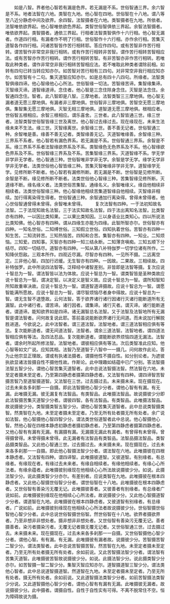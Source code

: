 <!-- { "loadSidebar": true } -->
　　如是八智。界者他心智若有漏是色界。若无漏是不系。世俗智通三界。余六智是不系。地者法智在六地。类智在九地。他心智在四地。世俗智在十八地。谓八等至八近分静虑中间及欲界。余四智。法智摄者在六地。类智摄者在九地。所依者。法智唯依欲界起。他心智唯依欲色界起。类智世俗智俱依三界起。余智法智摄者。唯依欲界起。类智摄者。通依三界起。行相者法智类智俱作十六行相。他心智无漏者。作道四行相。有漏者作不明了行相。世俗智作十六行相。亦作余行相。苦集灭道智各作四行相。问诸苦智皆作苦行相转耶。答应作四句。或有苦智非作苦行相转。谓苦智作非常空非我行相转。或有作苦行相转非苦智。谓作苦行相转苦智相应法。或有苦智亦作苦行相转。谓作苦行相转苦智。有非苦智亦非作苦行相转。若唯取此种类者。谓作非常空非我行相转苦智相应法。若不唯取此种类者谓除前相。如转有四句已转当转应知亦尔。如苦智对苦行相有三四句。对非常空非我行相应知亦尔。如苦智有十二句。集灭道智应知亦尔。如是总有四十八四句。所缘者。法智类智俱缘四谛。他心智缘他心心所法。世俗智缘一切法。苦智缘苦谛。集智缘集谛。灭智缘灭谛。道智缘道谛。念住者。他心智是三念住除身念住。灭智是法念住。余智通四念住。智者。此八智即是八智。三摩地者。法智类智三三摩地俱。他心智无漏者道无愿三摩地俱。有漏者非三摩地俱。世俗智非三摩地俱。苦智空无愿三摩地俱。集智集无愿三摩地俱。灭智无相三摩地俱。道智道无愿三摩地俱。根相应者。世俗智五根相应。余智三根相应。谓乐喜舍。三世者。此八智皆通三世。缘三世者。法智类智世俗智皆缘三世及离世。他心智过去缘过去。现在缘现在。未来生法缘未来不生法。缘三世。灭智缘离世。余智缘三世。善不善无记者。世俗智通三种。余智唯是善。缘善不善无记者。类智缘善无记。灭道智唯缘善。余智缘三种。三界系不系者。他心智若有漏色界系。若无漏是不系。世俗智通三界系。余智是不系。缘三界系不系者法智缘欲界系及不系。类智缘色无色界系及不系。他心智缘欲色界系及不系。世俗智缘三界系及不系。苦集智缘三界系。灭道智缘不系。学无学非学非无学者。他心智通三种。世俗智唯非学非无学。余智是学无学。缘学无学非学非无学者。法类世俗他心智皆缘三种。苦集灭智唯缘非学非无学。道智缘学无学。见修所断不断者。他心智若有漏修所断。若无漏是不断。世俗智是见修所断。余智是不断。缘见修所断不断者。法类世俗他心智缘三种。苦集智缘见修所断。灭道缘不断。缘名缘义者。法类世俗苦集智。通缘名义。余智唯缘义。缘自他相续非相续者。法类世俗智缘三种。他心智缘他相续苦集道智缘自他相续。灭智缘非相续。加行得离染得生得者。世俗智通三种。余智通加行离染得。曾得未曾得者。他心世俗智通曾得未曾得。余智唯未曾得。
　　复次法智有四种。一于法初知故名法智。二于法现知故名法智。三于法实知故名法智。四于法出离知名法智。比类智亦有四种。一以因比类知果。二以果比类知因。三以身语业比类知心。四以所说法比类知佛。他心智亦有四种。谓从四缘生亦能为四缘。此智所智亦尔。世俗智亦有四种。一知名世俗。二知缚世俗。三知假立世俗。四知执着世俗。苦智亦有四种一知生苦。二知流转苦。三知热恼苦。四知和合苦。集智亦有四种。一知业。二知烦恼。三知爱。四知事。灭智亦有四种一知三结永断。二知薄贪嗔痴。三知五顺下分结尽。四知一切结尽。道智亦有四种。一知从第八补特伽罗一切学位诸有所作。二知降伏怨敌。三观本所作。四观近尽漏。尽智亦有四种。一见所不摄。二远离空定。三非他心智。四加行迟缓。无生智亦有四种。一因故。二果故。三相续故。四补特伽罗。此中所说四法智等。泛释经中诸智差别。非皆即是法智等摄。复次应说十智总为一智。谓法智皆以法为体故。应说十智总为一智。谓类智皆是圣种类故应说十智总为一智。谓决定智。以决定义是智义故。应说十智总为一智。谓所知智知所知故重审决故。应说十智总为一智。谓道智道谛摄故。应说十智总为一智。谓愿智能满所愿故。应说十智总为一智。谓尽智烦恼尽者身中得故。应说十智总为一智。谓无生智不退堕故。云何法智。答于欲界诸行诸行因诸行灭诸行能断道所有无漏智。此中诸行者。谓苦谛。诸行因者。谓集谛。诸行灭者。谓灭谛。诸行能断道者。谓道谛。能知欲界如是四谛。诸无漏智总名法智。又于法智及法智地所有无漏智是谓法智者。问何故复说此耶。答前虽说能断欲界诸行无间道。而未说加行解脱胜进道。今欲说之。此中法智者。谓三道法智。法智地者。谓三道法智相应俱有等法。复次能断道者。谓无间道法智。法智者。谓余三道法智。法智地者。谓四道法智相应俱有等法。及四法忍品。复次能断道者。谓能断欲界烦恼四道无漏法。法智者。谓余时所起所修法智。法智地者。谓彼相应俱有等法。次后类智准此应知。他心智等如文广说。应知其相。法智乃至道智于八智中一一摄几。问何故作此论。答为止他宗显正理故。谓或有执诸法摄者。谓摄他性不摄自性。如分别论者。为遮彼执欲显诸法皆摄自性不摄他性故。作斯论。此中理趣如结蕴中已广分别。答法智摄法智五智少分。谓他心智苦集灭道智者。此中总说法智摄法智。然法智在六地。未至定者摄未至定者。乃至第四静虑者摄第四静虑者。又法智有四种。谓四谛智苦智摄苦智乃至道智摄道智。又法智在三世。过去摄过去。未来摄未来。现在摄现在。过去未来各多刹那一一自摄。即此法智摄他心智少分者。谓他心智有有漏。有无漏。此唯摄无漏。彼无漏复有法智品。有类智品。此唯摄法智品。故说摄彼少分即此法智摄苦集灭道智少分者。谓彼四智。各有法智品。有类智品。此唯摄法智品。故说摄彼少分。类智摄类智五智少分。谓他心智苦集灭道智者。此中总说类智摄类智。然类智在九地。未至定者摄未至定者。乃至无所有处者摄无所有处者。余广说如法智。他心智摄他心智四智少分。谓法类世俗道智者此中总说。他心智摄他心智。然他心智在四根本静虑初静虑者摄初静虑者。乃至第四静虑者摄第四静虑者。又他心智有有漏有无漏。有漏摄有漏。无漏摄无漏此有漏者。有曾得有未曾得。曾得摄曾得。未曾得摄未曾得。此无漏者有法智品有类智品。法智品摄法智品。类智品摄类智品。又此他心智通三世。过去摄过去。未来摄未来。现在摄现在。过去未来各多刹那一一自摄。即此他心智摄法智少分者。谓法智在六地。此唯摄彼在四根本静虑者。又法智有四种。谓四谛智。此唯摄彼道智。又彼道智。有别缘者。有总缘者。有缘现在者。有缘过去未来者。有缘自相续者。有缘他相续者。有缘心心所法者。有缘余蕴者。此唯摄彼别缘现在他相续心心所法故说摄彼少分。如说。此摄法智少分。说此摄类智少分亦尔。有差别者。应说类智在九地。此唯摄彼在根本四静虑者。又此他心智摄世俗智少分者。谓世俗智在十八地。此唯摄彼在根本四静虑者。又世俗智有善染污无覆无记。此唯摄彼善者。又彼善者有别缘者。有总缘者广说如前。此唯摄彼别缘现在他相续心心所法者。故说摄彼少分。又此他心智摄道智少分者。谓道智在九地。此唯摄彼在根本四静虑者。又彼道智有别缘者。有总缘者。广说如前。此唯摄彼别缘现在他相续心心所法者故说摄彼少分。世俗智摄世俗智他心智少分者。此中总说世俗智摄世俗智。然世俗智在十八地。欲界者摄欲界者。乃至非想非非想处者。摄非想非非想处者。又世俗智有善染污无覆无记。善者摄善者。染污者摄染污者。无覆无记者摄无覆无记者。又世俗智通三世。过去摄过去。未来摄未来。现在摄现在。过去未来各多刹那一一自摄。又世俗智摄他心智少分者。谓他心智。有有漏。有无漏。此唯摄彼有漏者故。说摄彼少分。苦智摄苦智二智少分。谓法类智者。此中总说苦智摄苦智。然苦智在九地。未至定者摄未至定者。乃至无所有处者摄无所有处者。余如前说。又此苦智摄法智少分者。谓法智有苦集灭道智。此唯摄彼苦智故说摄彼少分。如说。此摄法智少分。说此摄类智少分亦尔。如苦智摄一智二智少分。集智灭智应知亦尔。道智摄道智三智少分。谓法类他心智者。此中总说道智摄道智。然道智在九地。未至定者摄未至定者。乃至无所有处者。摄无所有处者。余如前说。又此道智摄法类智少分者。如前苦智摄法类智少分说。又此道智摄他心智少分者。谓他心智有有漏有无漏。此唯摄彼无漏者。故说摄彼少分。此中摄者。谓摄自性。自性于自性实有可得。不离不脱常住不空。恒为障碍故说为摄。
